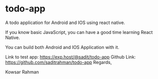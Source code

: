 # todo-app
A todo application for Android and IOS using react native.


If you know basic JavaScript, you can have a good time learning React Native.

You can build both Android and IOS Application with it. 

Link to test app: https://exp.host/@sadit/todo-app
Github Link: https://github.com/saditrahman/todo-app
Regards,

Kowsar Rahman
